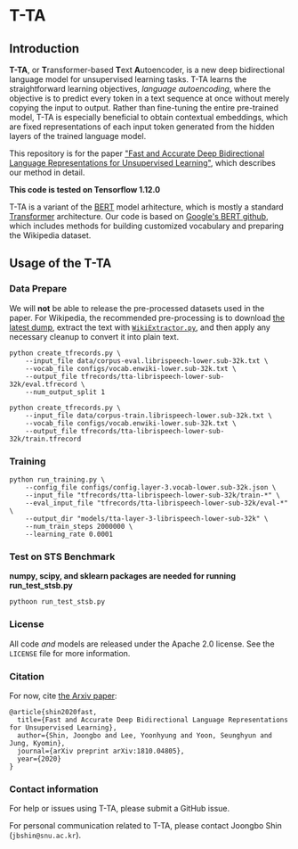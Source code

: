 # T-TA

## Introduction

**T-TA**, or **T**ransformer-based **T**ext **A**utoencoder, 
is a new deep bidirectional language model for unsupervised learning tasks.
T-TA learns the straightforward learning objectives, *language autoencoding*,
where the objective is to predict every token in a text sequence at once 
without merely copying the input to output.
Rather than fine-tuning the entire pre-trained model,
T-TA is especially beneficial to obtain contextual embeddings, 
which are fixed representations of each input token
generated from the hidden layers of the trained language model.

This repository is for the paper ["Fast and Accurate Deep Bidirectional 
Language Representations for Unsupervised Learning"](https://arxiv.org/abs/1810.04805), 
which describes our method in detail.

**This code is tested on Tensorflow 1.12.0**

T-TA is a variant of the [BERT](https://arxiv.org/abs/1810.04805) model arhitecture,
which is mostly a standard [Transformer](https://arxiv.org/abs/1706.03762) architecture.
Our code is based on [Google's BERT github](https://github.com/google-research/bert),
which includes methods for building customized vocabulary and preparing the Wikipedia dataset.


## Usage of the T-TA

### Data Prepare

We will **not** be able to release the pre-processed datasets used in the paper.
For Wikipedia, the recommended pre-processing is to download
[the latest dump](https://dumps.wikimedia.org/enwiki/latest/enwiki-latest-pages-articles.xml.bz2),
extract the text with
[`WikiExtractor.py`](https://github.com/attardi/wikiextractor), and then apply
any necessary cleanup to convert it into plain text.

```shell
python create_tfrecords.py \
    --input_file data/corpus-eval.librispeech-lower.sub-32k.txt \
    --vocab_file configs/vocab.enwiki-lower.sub-32k.txt \
    --output_file tfrecords/tta-librispeech-lower-sub-32k/eval.tfrecord \
    --num_output_split 1

python create_tfrecords.py \
    --input_file data/corpus-train.librispeech-lower.sub-32k.txt \
    --vocab_file configs/vocab.enwiki-lower.sub-32k.txt \
    --output_file tfrecords/tta-librispeech-lower-sub-32k/train.tfrecord
```

### Training
```shell
python run_training.py \
    --config_file configs/config.layer-3.vocab-lower.sub-32k.json \
    --input_file "tfrecords/tta-librispeech-lower-sub-32k/train-*" \
    --eval_input_file "tfrecords/tta-librispeech-lower-sub-32k/eval-*" \
    --output_dir "models/tta-layer-3-librispeech-lower-sub-32k" \
    --num_train_steps 2000000 \
    --learning_rate 0.0001
```

### Test on STS Benchmark
**numpy, scipy, and sklearn packages are needed for running run_test_stsb.py**
```shell
pythoon run_test_stsb.py
```

### License

All code *and* models are released under the Apache 2.0 license. See the
`LICENSE` file for more information.

### Citation

For now, cite [the Arxiv paper](https://arxiv.org/abs/1810.04805):

```
@article{shin2020fast,
  title={Fast and Accurate Deep Bidirectional Language Representations for Unsupervised Learning},
  author={Shin, Joongbo and Lee, Yoonhyung and Yoon, Seunghyun and Jung, Kyomin},
  journal={arXiv preprint arXiv:1810.04805},
  year={2020}
}
```

### Contact information

For help or issues using T-TA, please submit a GitHub issue.

For personal communication related to T-TA, please contact Joongbo Shin 
(`jbshin@snu.ac.kr`).
